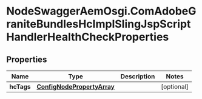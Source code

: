 # NodeSwaggerAemOsgi.ComAdobeGraniteBundlesHcImplSlingJspScriptHandlerHealthCheckProperties

## Properties

Name | Type | Description | Notes
------------ | ------------- | ------------- | -------------
**hcTags** | [**ConfigNodePropertyArray**](ConfigNodePropertyArray.md) |  | [optional] 


